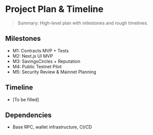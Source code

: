 # Project Plan & Timeline

> Summary: High-level plan with milestones and rough timelines.

## Milestones
- M1: Contracts MVP + Tests
- M2: Next.js UI MVP
- M3: SavingsCircles + Reputation
- M4: Public Testnet Pilot
- M5: Security Review & Mainnet Planning

## Timeline
- [To be filled]

## Dependencies
- Base RPC, wallet infrastructure, CI/CD
